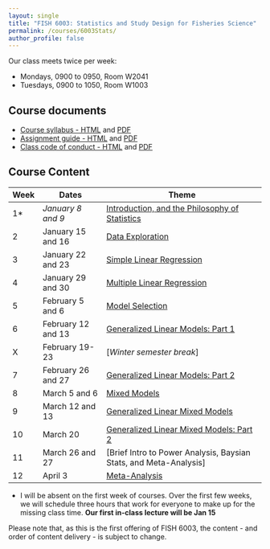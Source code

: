 ```yaml
---
layout: single
title: "FISH 6003: Statistics and Study Design for Fisheries Science"
permalink: /courses/6003Stats/
author_profile: false
---
```


Our class meets twice per week:

* Mondays, 0900 to 0950, Room W2041
* Tuesdays, 0900 to 1050, Room W1003

## Course documents 

- [Course syllabus - HTML](/courses/6003Stats/6003Syllabus/) and [PDF](/assets/images/FISH_6003_Syllabus.pdf)
- [Assignment guide - HTML](/courses/6003Stats/6003Assignmentguide/) and [PDF](/assets/images/FISH_6003_Assignment_guide.pdf)
- [Class code of conduct - HTML](/courses/coursesCodeofConduct/) and [PDF](/assets/images/FISHCodeofConduct.pdf)

## Course Content

| **Week**  | **Dates**  | **Theme**  | 
|-----------|------------|-------------|
| 1*       |  *January  8 and 9*   | [Introduction, and the Philosophy of Statistics](/courses/6003Stats/6003Week1/)|
|2| January 15 and 16 | [Data Exploration](/courses/6003Stats/6003Week2/) |
|3| January 22 and 23  | [Simple Linear Regression](/courses/6003Stats/6003Week3/)  |
|4| January 29 and 30 | [Multiple Linear Regression](/courses/6003Stats/6003Week4/) | 
|5| February 5 and 6 | [Model Selection](/courses/6003Stats/6003Week5/) |
|6| February 12 and 13 | [Generalized Linear Models: Part 1](/courses/6003Stats/6003Week6/)|
|X| February 19-23 | [*Winter semester break*] |
|7| February 26 and 27 | [Generalized Linear Models: Part 2](/courses/6003Stats/6003Week7/) |
|8| March 5 and 6 | [Mixed Models](/courses/6003Stats/6003Week8/) |
|9| March 12 and 13 | [Generalized Linear Mixed Models](/courses/6003Stats/6003Week9/) |
|10| March 20 | [Generalized Linear Mixed Models: Part 2](/courses/6003Stats/6003Week9/) |
|11| March 26 and 27 | [Brief Intro to Power Analysis, Baysian Stats, and Meta-Analysis] |
|12| April 3 | [Meta-Analysis](/courses/6003Stats/6003Week12/) |

* I will be absent on the first week of courses. Over the first few weeks, we will schedule three hours that work for everyone to make up for the missing class time. **Our first in-class lecture will be Jan 15**

Please note that, as this is the first offering of FISH 6003, the content - and order of content delivery - is subject to change. 